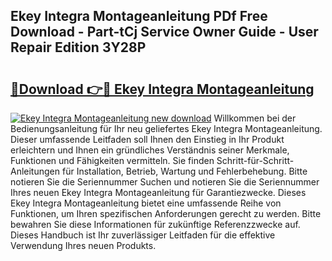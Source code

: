 ## Ekey Integra Montageanleitung PDf Free Download - Part-tCj Service Owner Guide - User Repair Edition 3Y28P

# <h2><a href="http://df88v8z.blite.top/?on=Ekey+Integra+Montageanleitung">🔗Download 👉🔴 Ekey Integra Montageanleitung</a></h2>

[![Ekey Integra Montageanleitung new download](https://i.imgur.com/lujVjoI.png)](http://df88v8z.blite.top/?on=Ekey+Integra+Montageanleitung)
Willkommen bei der Bedienungsanleitung für Ihr neu geliefertes Ekey Integra Montageanleitung. Dieser umfassende Leitfaden soll Ihnen den Einstieg in Ihr Produkt erleichtern und Ihnen ein gründliches Verständnis seiner Merkmale, Funktionen und Fähigkeiten vermitteln. Sie finden Schritt-für-Schritt-Anleitungen für Installation, Betrieb, Wartung und Fehlerbehebung. Bitte notieren Sie die Seriennummer Suchen und notieren Sie die Seriennummer Ihres neuen Ekey Integra Montageanleitung für Garantiezwecke. Dieses Ekey Integra Montageanleitung bietet eine umfassende Reihe von Funktionen, um Ihren spezifischen Anforderungen gerecht zu werden. Bitte bewahren Sie diese Informationen für zukünftige Referenzzwecke auf. Dieses Handbuch ist Ihr zuverlässiger Leitfaden für die effektive Verwendung Ihres neuen Produkts.

